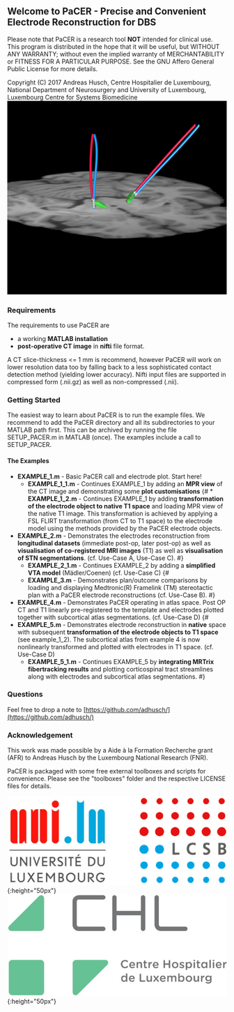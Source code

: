 ## Welcome to PaCER - Precise and Convenient Electrode Reconstruction for DBS

Please note that PaCER is a research tool **NOT** intended for clinical use.   
This program is distributed in the hope that it will be useful,
but WITHOUT ANY WARRANTY; without even the implied warranty of
MERCHANTABILITY or FITNESS FOR A PARTICULAR PURPOSE.  See the
GNU Affero General Public License for more details.

Copyright (C) 2017  Andreas Husch, 
					Centre Hospitalier de Luxembourg, National Department of Neurosurgery and
				    University of Luxembourg, Luxembourg Centre for Systems Biomedicine
![Image of a PaCER electrode reconstruction at two different time points of resolving brain shift.](PaCER.png)
### Requirements
The requirements to use PaCER are 
 *  a working **MATLAB installation**  
 *  **post-operative CT image** in **nifti** file format. 
 
A CT slice-thickness <= 1 mm is recommend, however PaCER will
work on lower resolution data too by falling back to a less sophisticated contact detection 
method (yielding lower accuracy). Nifti input files are supported in compressed form (.nii.gz) as
well as non-compressed (.nii).

### Getting Started
The easiest way to learn about PaCER is to run the example files. We recommend to add the
PaCER directory and all its subdirectories to your MATLAB path first. This can be 
archived by running the file SETUP_PACER.m in MATLAB (once). The examples include a call
to SETUP_PACER.

#### The Examples
 * **EXAMPLE_1.m** - Basic PaCER call and electrode plot. Start here!
    * **EXAMPLE_1_1.m** - Continues EXAMPLE_1 by adding an **MPR view** of the CT image and demonstrating some **plot customisations**
{#   * **EXAMPLE_1_2.m** - Continues EXAMPLE_1 by adding **transformation of the electrode object to native T1 space** and loading MPR view of the native T1 image. This transformation is achieved by applying a FSL FLIRT transformation (from CT to T1 space) to the electrode model using the methods provided by the PaCER electrode objects.
 * **EXAMPLE_2.m** - Demonstrates the electrodes reconstruction from **longitudinal datasets** (immediate post-op, later post-op) as well as **visualisation of co-registered MRI images** (T1) as well as **visualisation of STN segmentations**. (cf. Use-Case A, Use-Case C).
#}
 	* **EXAMPLE_2_1.m** - Continues EXAMPLE_2 by adding a **simplified VTA model** (Mädler/Coenen) (cf. Use-Case C)
{# 
	* **EXAMPLE_3.m** - Demonstrates plan/outcome comparisons by loading and displaying Medtronic(R) Framelink (TM) stereotactic plan with a PaCER electrode reconstructions (cf. Use-Case B).
#} 
 * **EXAMPLE_4.m** - Demonstrates PaCER operating in atlas space. Post OP CT and T1 linearly pre-registered to the template and electrodes plotted together with subcortical atlas segmentations. (cf. Use-Case D)
{#
 * **EXAMPLE_5.m** - Demonstrates electrode reconstruction in **native** space with subsequent **transformation of the electrode objects to T1 space** (see example_1_2). The subcortical atlas from example 4 is now nonlinearly transformed and plotted with electrodes in T1 space. (cf. Use-Case D)
   * **EXAMPLE_5_1.m** - Continues EXAMPLE_5 by **integrating MRTrix fibertracking results** and plotting corticospinal tract streamlines along with electrodes and subcortical atlas segmentations.
#} 
### Questions
Feel free to drop a note to [https://github.com/adhusch/](https://github.com/adhusch/)

### Acknowledgement
This work was made possible by a Aide à la Formation Recherche grant (AFR) to Andreas Husch by the Luxembourg National Research (FNR).

PaCER is packaged with some free external toolboxes and scripts for convenience. Please see the "toolboxes" folder and the respective LICENSE files for details.

![Logo LCSB / Uni.lu](unilcsb.png){:height="50px"} ![Logo CHL](CHL.png){:height="50px"} 

